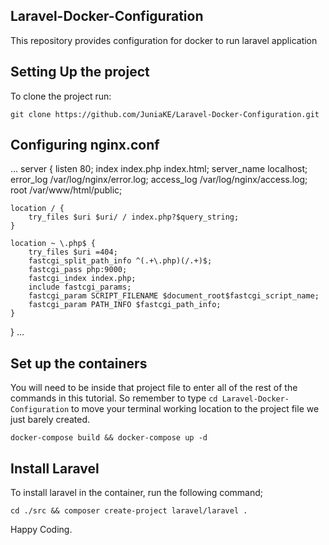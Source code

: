 ## Laravel-Docker-Configuration
This repository provides configuration for docker to run laravel application

## Setting Up the project
To clone the project run:

`git clone https://github.com/JuniaKE/Laravel-Docker-Configuration.git`


## Configuring nginx.conf

... server {
    listen 80;
    index index.php index.html;
    server_name localhost;
    error_log /var/log/nginx/error.log;
    access_log /var/log/nginx/access.log;
    root /var/www/html/public;

    location / {
        try_files $uri $uri/ / index.php?$query_string;
    }

    location ~ \.php$ {
        try_files $uri =404;
        fastcgi_split_path_info ^(.+\.php)(/.+)$;
        fastcgi_pass php:9000;
        fastcgi_index index.php;
        include fastcgi_params;
        fastcgi_param SCRIPT_FILENAME $document_root$fastcgi_script_name;
        fastcgi_param PATH_INFO $fastcgi_path_info;
    }
}
...
## Set up the containers
You will need to be inside that project file to enter all of the rest of the commands in this tutorial. So remember to type `cd Laravel-Docker-Configuration` to move your terminal working location to the project file we just barely created.

`docker-compose build && docker-compose up -d`

## Install Laravel 
To install laravel in the container, run the following command;

`cd ./src && composer create-project laravel/laravel .`

Happy Coding.